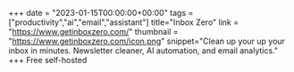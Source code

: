 +++
date = "2023-01-15T00:00:00+00:00"
tags = ["productivity","ai","email","assistant"]
title="Inbox Zero"
link = "https://www.getinboxzero.com/"
thumbnail = "https://www.getinboxzero.com/icon.png"
snippet="Clean up your up your inbox in minutes. Newsletter cleaner, AI automation, and email analytics."
+++
Free self-hosted
